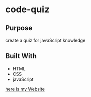 # code-quiz


## Purpose
create a quiz for javaScript knowledge

## Built With
* HTML
* CSS
* javaScript

[here is my Website](https://ryannekillian.github.io/code-quiz/)

